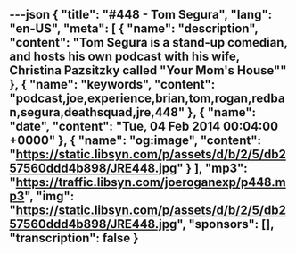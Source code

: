 ---json
{
  "title": "#448 - Tom Segura",
  "lang": "en-US",
  "meta": [
    {
      "name": "description",
      "content": "Tom Segura is a stand-up comedian, and hosts his own podcast with his wife, Christina Pazsitzky called \"Your Mom's House\""
    },
    {
      "name": "keywords",
      "content": "podcast,joe,experience,brian,tom,rogan,redban,segura,deathsquad,jre,448"
    },
    {
      "name": "date",
      "content": "Tue, 04 Feb 2014 00:04:00 +0000"
    },
    {
      "name": "og:image",
      "content": "https://static.libsyn.com/p/assets/d/b/2/5/db257560ddd4b898/JRE448.jpg"
    }
  ],
  "mp3": "https://traffic.libsyn.com/joeroganexp/p448.mp3",
  "img": "https://static.libsyn.com/p/assets/d/b/2/5/db257560ddd4b898/JRE448.jpg",
  "sponsors": [],
  "transcription": false
}
---
<episode-header />

<timemark seconds="0" />

<transcribe-call-to-action />

<episode-footer />